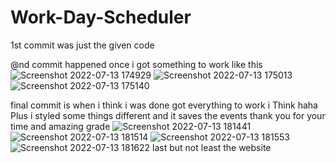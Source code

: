 # Work-Day-Scheduler
1st commit was just the given code

@nd commit happened once i got something to work like this
![Screenshot 2022-07-13 174929](https://user-images.githubusercontent.com/102047814/178845704-a6e69557-f408-47ce-87a2-1a1d99e8c851.png)
![Screenshot 2022-07-13 175013](https://user-images.githubusercontent.com/102047814/178845727-44f5d5c2-2434-4e30-b5ed-b6bd5f189c98.png)
![Screenshot 2022-07-13 175140](https://user-images.githubusercontent.com/102047814/178845737-1754576b-c6f3-49c1-8f02-245841f709d9.png)

final commit is when i think i was done got everything to work i Think haha 
Plus i styled some things different and it saves the events 
thank you for your time and amazing grade
![Screenshot 2022-07-13 181441](https://user-images.githubusercontent.com/102047814/178846412-201a42be-b07e-47e0-94f7-a77673087c31.png)
![Screenshot 2022-07-13 181514](https://user-images.githubusercontent.com/102047814/178846433-9eb95a56-5735-433a-91fc-4fea4b036b74.png)
![Screenshot 2022-07-13 181553](https://user-images.githubusercontent.com/102047814/178846436-71e79185-2e53-4702-b058-da2b883f6778.png)
![Screenshot 2022-07-13 181622](https://user-images.githubusercontent.com/102047814/178846442-39d0a4c3-eb49-4844-a172-700124c5394a.png)
 last but not least the website 
 
 
 
